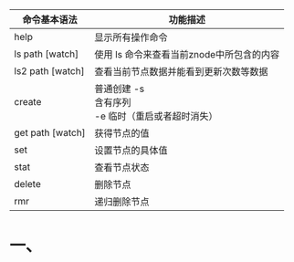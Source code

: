 


命令基本语法 | 功能描述
--- | ---
help | 显示所有操作命令
ls path [watch] | 使用 ls 命令来查看当前znode中所包含的内容
ls2 path [watch] | 查看当前节点数据并能看到更新次数等数据
create | 普通创建 -s </br>  含有序列 </br> -e  临时（重启或者超时消失）
get path [watch] | 获得节点的值
set | 设置节点的具体值
stat | 查看节点状态
delete | 删除节点
rmr | 递归删除节点


# 一、